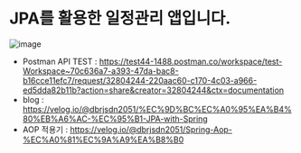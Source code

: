 # JPA를 활용한 일정관리 앱입니다. 

![image](https://github.com/user-attachments/assets/92485586-fb02-4d32-b024-d31cb6f3bec5)


- Postman API TEST : https://test44-1488.postman.co/workspace/test-Workspace~70c636a7-a393-47da-bac8-b16cce11efc7/request/32804244-220aac60-c170-4c03-a966-ed5dda82b11b?action=share&creator=32804244&ctx=documentation
- blog : https://velog.io/@dbrjsdn2051/%EC%9D%BC%EC%A0%95%EA%B4%80%EB%A6%AC-%EC%95%B1-JPA-with-Spring
- AOP 적용기 : https://velog.io/@dbrjsdn2051/Spring-Aop-%EC%A0%81%EC%9A%A9%EA%B8%B0

